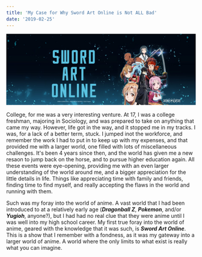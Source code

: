 ```yaml
---
title: 'My Case for Why Sword Art Online is Not ALL Bad'
date: '2019-02-25'
---
```

![Sword Art Online Logo](./sao_logo.jpg)

College, for me was a very interesting venture. 
At 17, I was a college freshman, majoring in Sociology, and was prepared to take on anything that came my way. 
However, life got in the way, and it stopped me in my tracks. I was, for a lack of a better term, stuck. 
I jumped inot the workforce, and remember the work I had to put in to keep up with my expenses, and that provided me with a larger world, one filled with lots of miscellaneous challenges. 
It's been 4 years since then, and the world has given me a new resaon to jump back on the horse, and to pursue higher education again. 
All these events were eye-opening, providing me with an even larger understanding of the world around me, and a bigger appreciation for the little details in life. 
Things like appreciating time with family and friends, finding time to find myself, and really accepting the flaws in the world and running with them.


Such was my foray into the world of anime. A vast world that I had been introduced to at a relatively early age (***Dragonball Z***, ***Pokemon***, and/or ***Yugioh***, anyone?), but I had had no real clue that they were anime until I was well into my high school career. My first true foray into the world of anime, geared with the knowledge that it was such, is ***Sword Art Online***. This is a show that I remember with a fondness, as it was my gateway into a larger world of anime. A world where the only limits to what exist is really what you can imagine. 